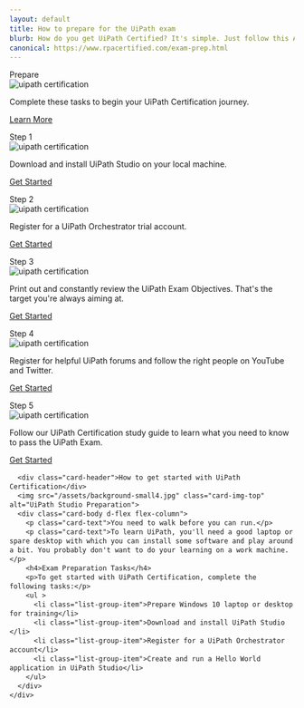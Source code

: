```yaml
---
layout: default
title: How to prepare for the UiPath exam
blurb: How do you get UiPath Certified? It's simple. Just follow this Associate Exam preparation plan and you'll have your RPA certification in no time.
canonical: https://www.rpacertified.com/exam-prep.html
---
```

<div class="row">
  <div class=" col-6 col-xs-6 col-sm-6 col-md-4 col-lg-4 col-xl-4 mb-2  d-flex align-items-stretch">
    <div class="card" >
      <div class="card-header">Prepare</div>
      <img src="/assets/prepare.jpg" class="card-img-top" alt="uipath certification">
      <div class="card-body d-flex flex-column">
        <p class="card-text">Complete these tasks to begin your UiPath Certification journey.</p>
        <p class="text-center mt-auto"><a href="/study-guide-uipath.html#prepare" class="text-center  btn btn-outline-primary btn-sm">Learn More</a></p>
      </div>
    </div>
  </div>
  <div class=" col-6 col-xs-6 col-sm-6 col-md-4 col-lg-4 col-xl-4 mb-2  d-flex align-items-stretch">
    <div class="card" >
      <div class="card-header">Step 1</div>
      <img src="/assets/install.jpg" class="card-img-top" alt="uipath certification">
      <div class="card-body d-flex flex-column">
        <p class="card-text">Download and install UiPath Studio on your local machine.</p>
        <p class="text-center mt-auto"><a href="/study-guide-uipath.html#studio" class="text-center btn btn-outline-primary btn-sm">Get Started</a></p>
      </div>
    </div>
  </div>
  <div class=" col-6 col-xs-6 col-sm-6 col-md-4 col-lg-4 col-xl-4 mb-2  d-flex align-items-stretch">
    <div class="card" >
      <div class="card-header">Step 2</div>
      <img src="/assets/orchestra.jpg" class="card-img-top" alt="uipath certification">
      <div class="card-body d-flex flex-column">
        <p class="card-text">Register for a UiPath Orchestrator trial account.</p>
        <p class="text-center mt-auto"><a href="/study-guide-uipath.html#uipath-orchestrator" class="text-center btn btn-outline-primary btn-sm">Get Started</a></p>
      </div>
    </div>
  </div>
  <div class=" col-6 col-xs-6 col-sm-6 col-md-4 col-lg-4 col-xl-4 mb-2  d-flex align-items-stretch">
    <div class="card" >
      <div class="card-header">Step 3</div>
      <img src="/assets/practice.jpg" class="card-img-top" alt="uipath certification">
      <div class="card-body d-flex flex-column">
        <p class="card-text">Print out and constantly review the UiPath Exam Objectives. That's the target you're always aiming at. </p>
        <p class="text-center mt-auto"><a href="/associate-objectives.html" class="text-center btn btn-outline-primary btn-sm">Get Started</a></p>
      </div>
    </div>
  </div>
  
  
  <div class=" col-6 col-xs-6 col-sm-6 col-md-4 col-lg-4 col-xl-4 mb-2  d-flex align-items-stretch">
    <div class="card" >
      <div class="card-header">Step 4</div>
      <img src="/assets/forum.jpg" class="card-img-top" alt="uipath certification">
      <div class="card-body d-flex flex-column">
        <p class="card-text">Register for helpful UiPath forums and follow the right people on YouTube and Twitter.</p>
        <p class="text-center mt-auto"><a href="/youtube-linkedin-twitter.html" class="text-center btn btn-outline-primary btn-sm">Get Started</a></p>
      </div>
    </div>
  </div>
  
  
  <div class=" col-6 col-xs-6 col-sm-6 col-md-4 col-lg-4 col-xl-4 mb-2  d-flex align-items-stretch">
    <div class="card" >
      <div class="card-header">Step 5</div>
      <img src="/assets/study-guide.jpg" class="card-img-top" alt="uipath certification">
      <div class="card-body d-flex flex-column">
        <p class="card-text">Follow our UiPath Certification study guide to learn what you need to know to pass the UiPath Exam.</p>
        <p class="text-center mt-auto"><a href="/study-guide-uipath.html" class="text-center btn btn-outline-primary btn-sm">Get Started</a></p>
      </div>
    </div>
  </div>
  
  <a name="uipath-cert-prep"/>
  <div class=" col-12   d-flex align-items-stretch">
    <div class="card" >
      
      <div class="card-header">How to get started with UiPath Certification</div>
      <img src="/assets/background-small4.jpg" class="card-img-top" alt="UiPath Studio Preparation">
      <div class="card-body d-flex flex-column">
        <p class="card-text">You need to walk before you can run.</p>
        <p class="card-text">To learn UiPath, you'll need a good laptop or spare desktop with which you can install some software and play around a bit. You probably don't want to do your learning on a work machine.</p>
        <h4>Exam Preparation Tasks</h4>
        <p>To get started with UiPath Certification, complete the following tasks:</p>
        <ul >
          <li class="list-group-item">Prepare Windows 10 laptop or desktop for training</li>
          <li class="list-group-item">Download and install UiPath Studio </li>
          <li class="list-group-item">Register for a UiPath Orchestrator account</li>
          <li class="list-group-item">Create and run a Hello World application in UiPath Studio</li>
        </ul>
      </div>
    </div>
  </div>
</div>

